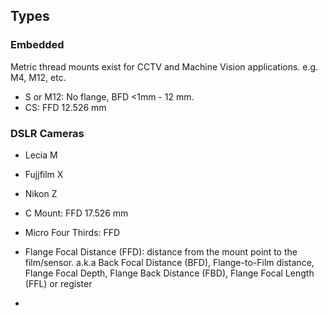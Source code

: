 ## Types
### Embedded
Metric thread mounts exist for CCTV and Machine Vision applications. e.g. M4, M12, etc.
- S or M12: No flange, BFD <1mm - 12 mm.
- CS: FFD 12.526 mm

### DSLR Cameras
- Lecia M
- Fujjfilm X
- Nikon Z
- C Mount: FFD 17.526 mm
- Micro Four Thirds: FFD

- Flange Focal Distance (FFD): distance from the mount point to the film/sensor. a.k.a Back Focal Distance (BFD), Flange-to-Film distance, Flange Focal Depth, Flange Back Distance (FBD), Flange Focal Length (FFL) or register
- 